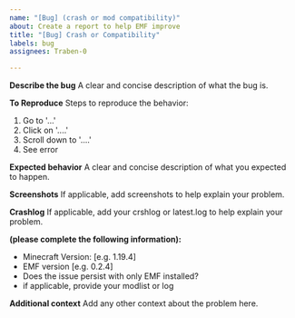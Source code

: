 ```yaml
---
name: "[Bug] (crash or mod compatibility)"
about: Create a report to help EMF improve
title: "[Bug] Crash or Compatibility"
labels: bug
assignees: Traben-0

---
```


**Describe the bug**
A clear and concise description of what the bug is.

**To Reproduce**
Steps to reproduce the behavior:
1. Go to '...'
2. Click on '....'
3. Scroll down to '....'
4. See error

**Expected behavior**
A clear and concise description of what you expected to happen.

**Screenshots**
If applicable, add screenshots to help explain your problem.

**Crashlog**
If applicable, add your crshlog or latest.log to help explain your problem.

**(please complete the following information):**
 - Minecraft Version: [e.g. 1.19.4]
 - EMF version [e.g. 0.2.4]
 - Does the issue persist with only EMF installed?
 - if applicable, provide your modlist or log

**Additional context**
Add any other context about the problem here.
